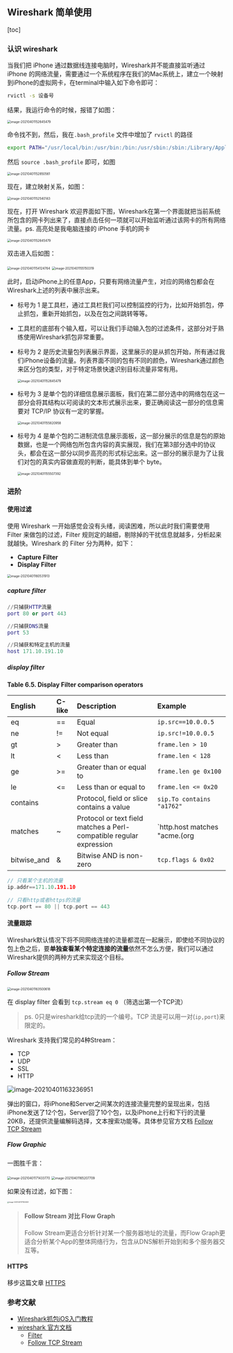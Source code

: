 ## Wireshark 简单使用

[toc]

### 认识 wireshark

当我们把 iPhone 通过数据线连接电脑时，Wireshark并不能直接监听通过 iPhone 的网络流量，需要通过一个系统程序在我们的Mac系统上，建立一个映射到iPhone的虚拟网卡，在terminal中输入如下命令即可：

```bash
rvictl -s 设备号
```

结果，我运行命令的时候，报错了如图：

<img src="../../assets/image-20210401152645479.png" alt="image-20210401152645479" style="zoom:50%;" />

命令找不到，然后，我在`.bash_profile` 文件中增加了 `rvictl` 的路径

```bash
export PATH="/usr/local/bin:/usr/bin:/bin:/usr/sbin:/sbin:/Library/Apple/usr/bin/"
```

然后 `source .bash_profile` 即可，如图

<img src="../../assets/image-20210401152850561.png" alt="image-20210401152850561" style="zoom:50%;" />

现在，建立映射关系，如图：

<img src="../../assets/image-20210401152540143.png" alt="image-20210401152540143" style="zoom:50%;" />



现在，打开  Wireshark 欢迎界面如下图，Wireshark在第一个界面就把当前系统所包含的网卡列出来了，直接点击任何一项就可以开始监听通过该网卡的所有网络流量。ps. 高亮处是我电脑连接的 iPhone 手机的网卡

<img src="../../assets/WX20210401-103220@2x.png" alt="image-20210401152645479" style="zoom:50%;" />

双击进入后如图：

<img src="../../assets/image-20210401154124764.png" alt="image-20210401154124764" style="zoom:50%;" />

<img src="../../assets/image-20210401155150319.png" alt="image-20210401155150319" style="zoom:50%;" />

此时，启动iPhone上的任意App，只要有网络流量产生，对应的网络包都会在Wireshark上述的列表中展示出来。

- 标号为 1 是工具栏，通过工具栏我们可以控制监控的行为，比如开始抓包，停止抓包，重新开始抓包，以及在包之间跳转等等。

- 工具栏的底部有个输入框，可以让我们手动输入包的过滤条件，这部分对于熟练使用Wireshark抓包非常重要。

- 标号为 2 是历史流量包列表展示界面，这里展示的是从抓包开始，所有通过我们iPhone设备的流量。列表界面不同的包有不同的颜色，Wireshark通过颜色来区分包的类型，对于特定场景快速识别目标流量非常有用。

  <img src="../../assets/WX20210401-103337@2x.png" alt="image-20210401152645479" style="zoom:50%;" />

- 标号为 3 是单个包的详细信息展示面板，我们在第二部分选中的网络包在这一部分会将其结构以可阅读的文本形式展示出来，要正确阅读这一部分的信息需要对 TCP/IP 协议有一定的掌握。

  <img src="../../assets/image-20210401155820958.png" alt="image-20210401155820958" style="zoom:50%;" />

- 标号为 4 是单个包的二进制流信息展示面板，这一部分展示的信息是包的原始数据，也是一个网络包所包含内容的真实展现，我们在第3部分选中的协议头，都会在这一部分以同步高亮的形式标记出来。这一部分的展示是为了让我们对包的真实内容做直观的判断，能具体到单个 byte。

  <img src="../../assets/image-20210401155507392.png" alt="image-20210401155507392" style="zoom:50%;" />



### 进阶

#### 使用过滤

使用 Wireshark 一开始感觉会没有头绪，阅读困难，所以此时我们需要使用 Filter 来做包的过滤，Filter 规则定的越细，剔除掉的干扰信息就越多，分析起来就越快。Wireshark 的 Filter 分为两种，如下：

- **Capture Filter**
- **Display Filter**

<img src="../../assets/image-20210401160531913.png" alt="image-20210401160531913" style="zoom:50%;" />



##### capture filter

```lua
//只捕获HTTP流量
port 80 or port 443

//只捕获DNS流量
port 53

//只捕获和特定主机的流量
host 171.10.191.10
```



##### display filter

**Table 6.5. Display Filter comparison operators**

| English     | C-like | Description                                                  | Example                                   |
| :---------- | :----- | :----------------------------------------------------------- | :---------------------------------------- |
| eq          | ==     | Equal                                                        | `ip.src==10.0.0.5`                        |
| ne          | !=     | Not equal                                                    | `ip.src!=10.0.0.5`                        |
| gt          | >      | Greater than                                                 | `frame.len > 10`                          |
| lt          | <      | Less than                                                    | `frame.len < 128`                         |
| ge          | >=     | Greater than or equal to                                     | `frame.len ge 0x100`                      |
| le          | <=     | Less than or equal to                                        | `frame.len <= 0x20`                       |
| contains    |        | Protocol, field or slice contains a value                    | `sip.To contains "a1762"`                 |
| matches     | ~      | Protocol or text field matches a Perl-compatible regular expression | `http.host matches "acme\.(org|com|net)"` |
| bitwise_and | &      | Bitwise AND is non-zero                                      | `tcp.flags & 0x02`                        |



```c
// 只看某个主机的流量
ip.addr==171.10.191.10
  
// 只看http或者https的流量  
tcp.port == 80 || tcp.port == 443
```



#### 流量跟踪

Wireshark默认情况下将不同网络连接的流量都混在一起展示，即使给不同协议的包上色之后，要**单独查看某个特定连接的流量**依然不怎么方便，我们可以通过Wireshark提供的两种方式来实现这个目标。

##### Follow Stream

<img src="../../assets/image-20210401163500618.png" alt="image-20210401163500618" style="zoom:50%;" />

在 display filter 会看到 `tcp.stream eq 0` （筛选出第一个TCP流）

> ps. 0只是wireshark给tcp流的一个编号。TCP 流是可以用一对(`ip,port`)来限定的。

Wireshark 支持我们常见的4种Stream：

- TCP
- UDP
- SSL
- HTTP

![image-20210401163236951](../../assets/image-20210401163236951.png)

弹出的窗口，将iPhone和Server之间某次的连接流量完整的呈现出来，包括iPhone发送了12个包，Server回了10个包，以及iPhone上行和下行的流量 20KB，还提供流量编解码选择，文本搜索功能等。具体参见官方文档 [Follow TCP Stream](https://www.wireshark.org/docs/wsug_html_chunked/ChAdvFollowStreamSection.html)



##### Flow Graphic

一图胜千言：

<img src="../../assets/image-20210401171433770.png" alt="image-20210401171433770" style="zoom:50%;" />



<img src="../../assets/image-20210401165207709.png" alt="image-20210401165207709" style="zoom:50%;" />

如果没有过滤，如下图：

<img src="../../assets/image-20210401171823263.png" alt="image-20210401171823263" style="zoom:25%;" />



> #### Follow Stream 对比 Flow Graph
>
> Follow Stream更适合分析针对某一个服务器地址的流量，而Flow Graph更适合分析某个App的整体网络行为，包含从DNS解析开始到和多个服务器交互等。



#### HTTPS

移步这篇文章 [HTTPS](./2021-3-18-HTTPS.md)



### 参考文献

- [Wireshark抓包iOS入门教程](https://www.jianshu.com/p/c67baf5fce6d)
- [wireshark 官方文档](https://www.wireshark.org/docs/)
  - [Filter](https://www.wireshark.org/docs/wsug_html_chunked/ChWorkBuildDisplayFilterSection.html)
  - [Follow TCP Stream](https://www.wireshark.org/docs/wsug_html_chunked/ChAdvFollowStreamSection.html)

